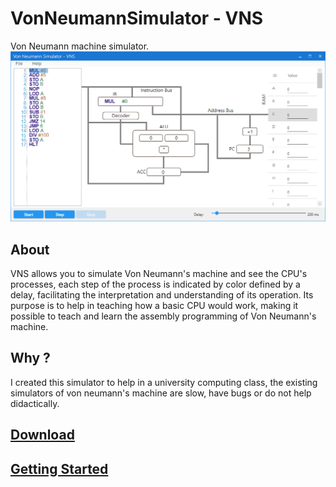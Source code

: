 # VonNeumannSimulator - VNS
Von Neumann machine simulator.
![Simulation example.](https://github.com/jpdante/VonNeumannSimulator/blob/master/Wiki/SimulationExample.png)

## About
VNS allows you to simulate Von Neumann's machine and see the CPU's processes, each step of the process is indicated by color defined by a delay, facilitating the interpretation and understanding of its operation.
Its purpose is to help in teaching how a basic CPU would work, making it possible to teach and learn the assembly programming of Von Neumann's machine.

## Why ?
I created this simulator to help in a university computing class, the existing simulators of von neumann's machine are slow, have bugs or do not help didactically.

## [Download](https://github.com/jpdante/VonNeumannSimulator/releases)

## [Getting Started](https://github.com/jpdante/VonNeumannSimulator/wiki)
